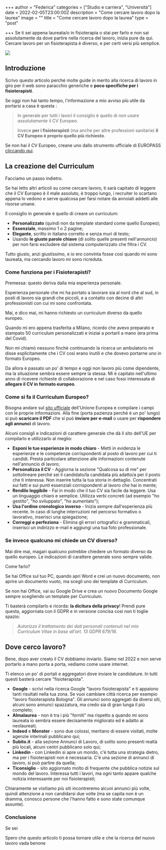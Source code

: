 +++
author = "Federica"
categories = ["Studio e carriera", "Università"]
date = 2022-02-05T23:00:00Z
description = "Come cercare lavoro dopo la laurea"
image = ""
title = "Come cercare lavoro dopo la laurea"
type = "post"

+++
Se ti sei appena laureata/o in fisioterapia o stai per farlo e non sai assolutamente da dove partire nella ricerca del lavoro, inizia pure da qui. Cercare lavoro per un fisioterapista è diverso, e per certi versi più semplice.

![](/images/undraw_online_resume_re_ru7s.png)

## Introduzione

Scrivo questo articolo perché molte guide in merito alla ricerca di lavoro in giro per il web sono paracchio generiche e **poco specifiche per i fisioterapisti**.

Se oggi non hai tanto tempo, l'informazione a mio avviso più utile da portarsi a casa è questa :

> In generale per tutti i lavori il consiglio è quello di _non usare assolutamente_ il CV Europeo.
>
> Invece **per i fisioterapisti** (ma anche per altre professioni sanitarie) **il CV Europeo è proprio quello più richiesto**.

Se non hai il CV Europeo, creane uno dallo strumento ufficiale di EUROPASS [cliccando qui](https://europa.eu/europass/eportfolio/screen/cv-editor?lang=it "Crea nuovo CV - EUROPASS").

## La creazione del Curriculum

Facciamo un passo indietro.

Se hai letto altri articoli su come cercare lavoro, ti sarà capitato di leggere che il CV Europeo è il male assoluto, è troppo lungo, i recruiter lo scartano appena lo vedono e serve qualcosa per farsi notare da annoiati addetti alle risorse umane.

Il consiglio in generale è quello di creare un curriculum:

* **Personalizzato** (quindi non da template standard come quello Europeo);
* **Essenziale**, massimo 1 o 2 pagine;
* **Elegante**, scritto in italiano corretto e senza muri di testo;
* Usando **le giuste parole chiave** (di solito quelle presenti nell'annuncio) per non farsi escludere dal sistema computerizzato che filtra i CV.

Tutto giusto, anzi giustissimo, e io ero convinta fosse così quando mi sono laureata, ma cercando lavoro mi sono ricreduta.

### Come funziona per i Fisioterapisti?

Premessa: questo deriva dalla mia esperienza personale.

Esperienza personale che mi ha portato a lavorare sia al nord che al sud, in posti di lavoro sia grandi che piccoli, e a contatto con decine di altri professionisti con cui mi sono confrontata.

Mai, e dico mai, mi hanno richiesto un curriculum diverso da quello europeo.

Quando mi ero appena trasferita a Milano, ricordo che avevo preparato e stampato 50 curriculum personalizzati e iniziai a portarli a mano (era prima del Covid).

Non mi chiamò nessuno finchè continuando la ricerca un ambulatorio mi disse esplicitamente che i CV così erano inutili e che dovevo portarne uno in formato Europeo.

Da allora è passato un po' di tempo e oggi non lavoro più come dipendente, ma la situazione sembra essere sempre la stessa. Mi è capitato nell'ultimo anno di ricevere richieste di collaborazione e nel caso fossi interessata di **allegare il CV in formato europeo**.

### Come si fa il Curriculum Europeo?

Bisogna andare sul [sito ufficiale](https://europa.eu/europass/eportfolio/screen/cv-editor?lang=it "CV Europeo") dell'Unione Europea e compilare i campi con le proprie informazioni. Alla fine (porta pazienza perché è un po' lungo) si può **scaricare il PDF** che si può **inviare per e-mail** o usare per **rispondere agli annunci** di lavoro.

Alcuni consigli e indicazioni di carattere generale che dà il sito dell'UE per compilarlo e utilizzarlo al meglio:

* **Esponi le tue esperienze in modo chiaro** - Metti in evidenza le esperienze e le competenze corrispondenti al posto di lavoro per cui ti candidi. Presta particolare attenzione alle informazioni contenute nell'annuncio di lavoro;
* **Personalizza il CV** - Aggiorna la sezione "Qualcosa su di me" per sottolineare perché sei il candidato/la candidata più adatto/a per il posto che ti interessa. Non inserire tutta la tua storia in dettaglio. Concentrati sui fatti e sui punti essenziali corrispondenti al lavoro che hai in mente;
* **Rendilo leggibile** - Fai in modo che il tuo CV sia facile da leggere. Usa un linguaggio chiaro e semplice. Utilizza verbi concreti (ad esempio "ho gestito", "ho sviluppato", "ho aumentato");
* **Usa l'ordine cronologico inverso** - Inizia sempre dall'esperienza più recente. In caso di lunghe interruzioni nel percorso formativo o lavorativo, inserisci una spiegazione;
* **Correggi e perfeziona** - Elimina gli errori ortografici e grammaticali, inserisci un indirizzo e-mail e aggiungi una tua foto professionale.

### Se invece qualcuno mi chiede un CV diverso?

Mai dire mai, magari qualcuno potrebbe chiedere un formato diverso da quello europeo. Le indicazioni di carattere generale sono sempre valide.

Come farlo?

Se hai Office sul tuo PC, quando apri Word e crei un nuovo documento, non aprire un documento vuoto, ma scegli uno dei template di Curriculum.

Se non hai Office, vai su Google Drive e crea un nuovo Documento Google sempre scegliendo un template per Curriculum.

Ti basterà compilarlo e ricorda: **la dicitura della privacy**! Prendi pure questa, aggiornata con il GDPR e in versione concisa così non ti toglie spazio:

> _Autorizzo il trattamento dei dati personali contenuti nel mio Curriculum Vitae in base all’art. 13 GDPR 679/16._

## Dove cerco lavoro?

Bene, dopo aver creato il CV dobbiamo inviarlo. Siamo nel 2022 e non serve portarlo a mano porta a porta, vediamo come usare internet.

Ti elenco un po' di portali e aggregatori dove inviare le candidature. In tutti questi basterà cercare "fisioterapista".

* **Google** - scrivi nella ricerca Google "lavoro fisioterapista" e ti appaiono tanti risultati nella tua zona. Se vuoi cambiare città ricerca per esempio "lavoro fisioterapista Bologna". Gli annunci sono aggregati da diversi siti, alcuni sono annunci spazzatura, ma credo sia di gran lunga il più completo;
* **Almalaurea** - non è tra i più "forniti" ma rispetto a quando mi sono laureata io sembra essere decisamente migliorato ed è adatto ai neolaureati;
* **Indeed** e **Monster** - sono due colossi, meritano di essere visitati, molte agenzie interinali pubblicano qui;
* **Subito.it** - alla sezione Annunci di Lavoro, di solito sono presenti realtà più locali, alcuni centri pubblicano solo qui;
* **Linkedin** - con Linkedin si apre un mondo, c'è tutta una strategia dietro, ma per i fisioterapisti non è necessaria. C'è una sezione di annunci di lavoro, si può partire da quella;
* **Ticonsiglio** - sito aggiornato molto di frequente che pubblica notizie sul mondo del lavoro. Interessa tutti i lavori, ma ogni tanto appare qualche notizia interessante per noi fisioterapisti;

Chiaramente se visitiamo più siti incontreremo alcuni annunci più volte, quindi attenzione a non candidarsi due volte (ma se capita non è un dramma, conosco persone che l'hanno fatto e sono state comunque assunte).

### Conclusione

Se sei

Spero che questo articolo ti possa tornare utile e che la ricerca del nuovo lavoro vada benone